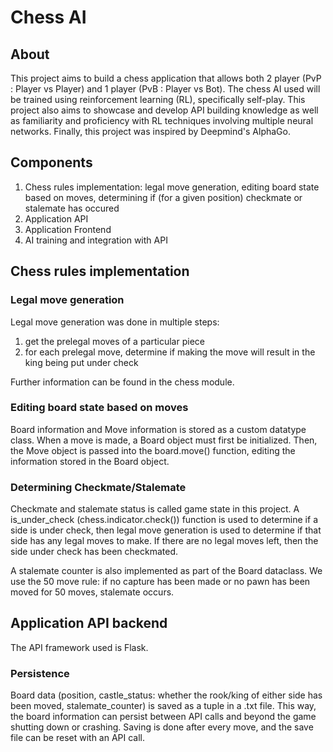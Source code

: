 # Chess AI

## About
This project aims to build a chess application that allows both 2 player (PvP : Player vs Player) and 1 player (PvB : Player vs Bot). The chess AI used will be trained using reinforcement learning (RL), specifically self-play. This project also aims to showcase and develop API building knowledge as well as familiarity and proficiency with RL techniques involving multiple neural networks. Finally, this project was inspired by Deepmind's AlphaGo.


## Components
1. Chess rules implementation: legal move generation, editing board state based on moves, determining if (for a given position) checkmate or stalemate has occured
2. Application API
3. Application Frontend
4. AI training and integration with API


## Chess rules implementation
### Legal move generation
Legal move generation was done in multiple steps:
1. get the prelegal moves of a particular piece
2. for each prelegal move, determine if making the move will result in the king being put under check

Further information can be found in the chess module.

### Editing board state based on moves
Board information and Move information is stored as a custom datatype class. When a move is made, a Board object must first be initialized. Then, the Move object is passed into the board.move() function, editing the information stored in the Board object.

### Determining Checkmate/Stalemate
Checkmate and stalemate status is called game state in this project. A is_under_check (chess.indicator.check()) function is used to determine if a side is under check, then legal move generation is used to determine if that side has any legal moves to make. If there are no legal moves left, then the side under check has been checkmated.

A stalemate counter is also implemented as part of the Board dataclass. We use the 50 move rule: if no capture has been made or no pawn has been moved for 50 moves, stalemate occurs. 


## Application API backend
The API framework used is Flask. 

### Persistence
Board data (position, castle_status: whether the rook/king of either side has been moved, stalemate_counter) is saved as a tuple in a .txt file. This way, the board information can persist between API calls and beyond the game shutting down or crashing. Saving is done after every move, and the save file can be reset with an API call.

